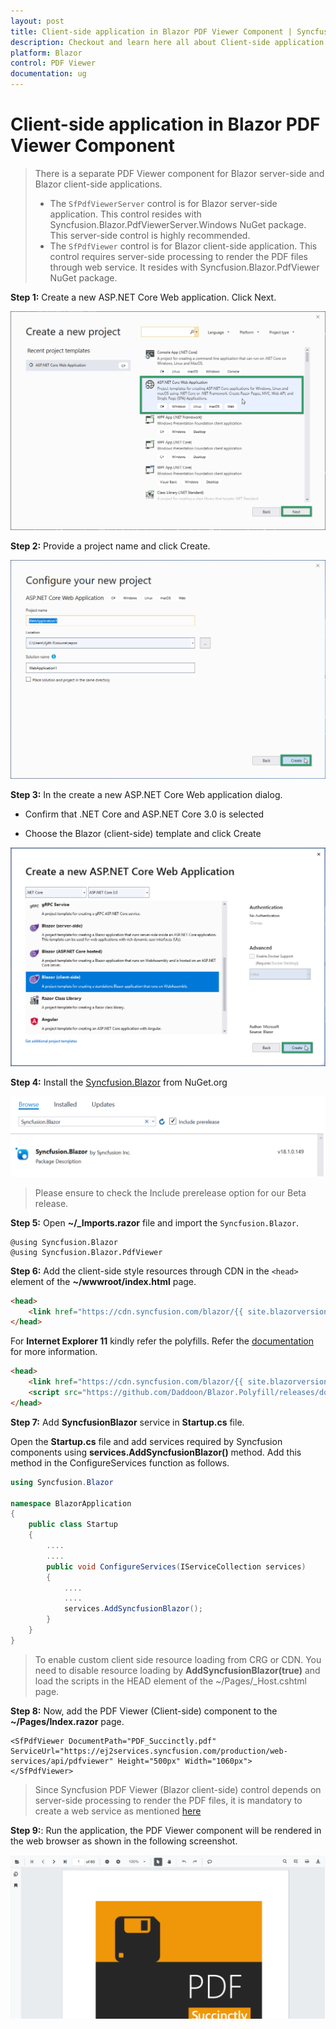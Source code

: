 ```yaml
---
layout: post
title: Client-side application in Blazor PDF Viewer Component | Syncfusion
description: Checkout and learn here all about Client-side application in Syncfusion Blazor PDF Viewer component and more.
platform: Blazor
control: PDF Viewer
documentation: ug
---
```


# Client-side application in Blazor PDF Viewer Component

> There is a separate PDF Viewer component for Blazor server-side and Blazor client-side applications.
>* The `SfPdfViewerServer` control is for Blazor server-side application. This control resides with Syncfusion.Blazor.PdfViewerServer.Windows NuGet package. This server-side control is highly recommended.
>* The `SfPdfViewer` control is for Blazor client-side application. This control requires server-side processing to render the PDF files through web service. It resides with Syncfusion.Blazor.PdfViewer NuGet package.

**Step 1:** Create a new ASP.NET Core Web application. Click Next.

![asp.net core template](../images/aspnet-core-template.png)

**Step 2:** Provide a project name and click Create.

![asp.net core project configuration](../images/project-configuration.png)

**Step 3:** In the create a new ASP.NET Core Web application dialog.

* Confirm that .NET Core and ASP.NET Core 3.0 is selected

* Choose the Blazor (client-side) template and click Create

 ![select framework](../images/blazor-client-template.png)

 **Step 4:** Install the [Syncfusion.Blazor](https://www.nuget.org/packages/Syncfusion.Blazor) from NuGet.org

  ![select nuget](../images/select-nuget-client.png)
> Please ensure to check the Include prerelease option for our Beta release.

 **Step 5:** Open **~/_Imports.razor** file and import the `Syncfusion.Blazor`.

```cshtml
@using Syncfusion.Blazor
@using Syncfusion.Blazor.PdfViewer
```

**Step 6:** Add the client-side style resources through CDN in the `<head>` element of the **~/wwwroot/index.html** page.

```html
<head>
    <link href="https://cdn.syncfusion.com/blazor/{{ site.blazorversion }}/styles/bootstrap4.css" rel="stylesheet" />
</head>
```

For **Internet Explorer 11** kindly refer the polyfills. Refer the [documentation](https://ej2.syncfusion.com/blazor/documentation/common/how-to/render-blazor-server-app-in-ie/) for more information.

```html
<head>
    <link href="https://cdn.syncfusion.com/blazor/{{ site.blazorversion }}/styles/bootstrap4.css" rel="stylesheet" />
    <script src="https://github.com/Daddoon/Blazor.Polyfill/releases/download/3.0.1/blazor.polyfill.min.js"></script>
</head>
```

**Step 7:** Add **SyncfusionBlazor** service in **Startup.cs** file.

Open the **Startup.cs** file and add services required by Syncfusion components using **services.AddSyncfusionBlazor()** method. Add this method in the ConfigureServices function as follows.

```c#
using Syncfusion.Blazor

namespace BlazorApplication
{
    public class Startup
    {
        ....
        ....
        public void ConfigureServices(IServiceCollection services)
        {
            ....
            ....
            services.AddSyncfusionBlazor();
        }
    }
}
```

> To enable custom client side resource loading from CRG or CDN. You need to disable resource loading by **AddSyncfusionBlazor(true)** and load the scripts in the HEAD element of the ~/Pages/_Host.cshtml page.

**Step 8:** Now, add the PDF Viewer (Client-side) component to the **~/Pages/Index.razor** page.

```cshtml
<SfPdfViewer DocumentPath="PDF_Succinctly.pdf" ServiceUrl="https://ej2services.syncfusion.com/production/web-services/api/pdfviewer" Height="500px" Width="1060px">
</SfPdfViewer>
```

> Since Syncfusion PDF Viewer (Blazor client-side) control depends on server-side processing to render the PDF files, it is mandatory to create a web service as mentioned [here](https://www.syncfusion.com/kb/10346/how-to-create-pdf-viewer-web-service-application-in-asp-net-core)

**Step 9:**: Run the application, the PDF Viewer component will be rendered in the web browser as shown in the following screenshot.

![output image](../images/browser-output.png)
